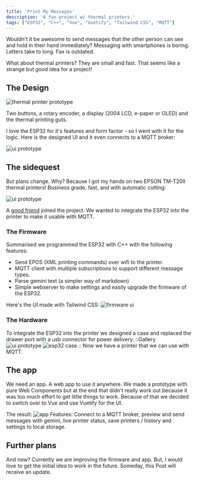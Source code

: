 ```yaml
---
title: 'Print My Messages'
description: 'A fun project w/ thermal printers.'
tags: ["ESP32", "C++", "Vue", "Vuetify", "Tailwind CSS", "MQTT"]
---
```


Wouldn't it be awesome to send messages that the other person can see and hold in their hand immediately? Messaging with smartphones is boring. Letters take to long. Fax is outdated.

What about thermal printers? They are small and fast. That seems like a strange but good idea for a project!

## The Design 
![thermal printer prototype](/images/projects/print-my-messages/prototype.png)

Two buttons, a rotary encoder, a display (2004 LCD, e-paper or OLED) and the thermal printing guts.

I love the ESP32 for it's features and form factor - so I went with it for the logic. Here is the designed UI and it even connects to a MQTT broker:

![ui prototype](/images/projects/print-my-messages/wokwi.gif)

## The sidequest

But plans change. Why? Because I got my hands on two EPSON TM-T20II thermal printers! Business grade, fast, and with automatic cutting:

![ui prototype](/images/projects/print-my-messages/tm-t20ii.png) 

A [good friend](https://github.com/Syndesi) joined the project. We wanted to integrate the ESP32 into the printer to make it usable with MQTT.

### The Firmware
Summarised we programmed the ESP32 with C++ with the following features:
- Send EPOS (XML printing commands) over wifi to the printer.
- MQTT client with multiple subscriptions to support different message types.
- Parse gemini text (a simpler way of markdown)
- Simple webserver to make settings and easily upgrade the firmware of the ESP32.

Here's the UI made with Tailwind CSS:
![firmware ui](/images/projects/print-my-messages/firmware.gif) 

### The Hardware
To integrate the ESP32 into the printer we designed a case and replaced the drawer port with a usb connector for power delivery.
::Gallery
![ui prototype](/images/projects/print-my-messages/power.png)
![esp32 case](/images/projects/print-my-messages/case.png)
::
Now we have a printer that we can use with MQTT.

## The app
We need an app. A web app to use it anywhere. We made a prototype with pure Web Components but at the end that didn't really work out because it was too much effort to get little things to work. Because of that we decided to switch over to Vue and use Vuetify for the UI.

The result:
![app](/images/projects/print-my-messages/app.gif)
Features: Connect to a MQTT broker, preview and send messages with gemini, live printer status, save printers / history and settings to local storage.

## Further plans
And now? Currently we are improving the firmware and app. But, I would love to get the initial idea to work in the future. Someday, this Post will receive an update.